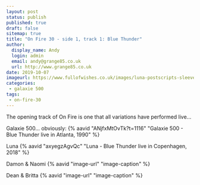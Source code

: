 ```yaml
---
layout: post
status: publish
published: true
draft: false
sitemap: true
title: "On Fire 30 - side 1, track 1: Blue Thunder"
author:
  display_name: Andy
  login: admin
  email: andy@grange85.co.uk
  url: http://www.grange85.co.uk
date: 2019-10-07
imageurl: https://www.fullofwishes.co.uk/images/luna-postscripts-sleeve.jpg
categories:
 - galaxie 500
tags:
 - on-fire-30
---
```

The opening track of On Fire is one that all variations have performed live...

Galaxie 500... obviously:
{% aavid "ANjfxMtOvTk?t=1116" "Galaxie 500 - Blue Thunder live in Atlanta, 1990" %}

Luna
{% aavid "axyegzAgvQc" "Luna - Blue Thunder live in Copenhagen, 2018" %}

Damon & Naomi
{% aavid "image-url" "image-caption" %}

Dean & Britta
{% aavid "image-url" "image-caption" %}